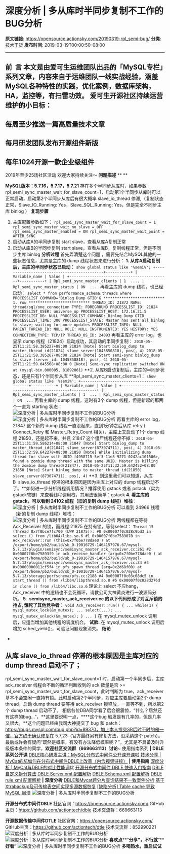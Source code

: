 # 深度分析 | 多从库时半同步复制不工作的BUG分析

**原文链接**: https://opensource.actionsky.com/20190319-rpl_semi-bug/
**分类**: 技术干货
**发布时间**: 2019-03-19T00:00:50-08:00

---

前  言
本文是由爱可生运维团队出品的「MySQL专栏」系列文章，内容来自于运维团队一线实战经验，涵盖MySQL各种特性的实践，优化案例，数据库架构，HA，监控等，有扫雷功效。
爱可生开源社区持续运营维护的小目标：
- 
每周至少推送一篇高质量技术文章
- 
每月研发团队发布开源组件新版
- 
每年1024开源一款企业级组件
- 
2019年至少25场社区活动
欢迎大家持续关注～
**问题描述**
**
**
> 
**MySQL版本：5.7.16，5.7.17，5.7.21**
存在多个半同步从库时，如果参数 rpl_semi_sync_master_wait_for_slave_count=1，启动第1个半同步从库时可以正常启动，启动第2个半同步从库后有很大概率 slave_io_thread 停滞,（复制状态正常，Slave_IO_Running: Yes，Slave_SQL_Running: Yes，但是完全不同步主库 binlog ）
**复现步骤**
1. 主库配置参数如下：
`rpl_semi_sync_master_wait_for_slave_count = 1
rpl_semi_sync_master_wait_no_slave = OFF
rpl_semi_sync_master_enabled = ON
rpl_semi_sync_master_wait_point = AFTER_SYNC`
2. 启动从库A的半同步复制 start slave，查看从库A复制正常
3. 启动从库B的半同步复制 start slave，查看从库B，复制线程正常，但是不同步主库 binlog
**分析过程**
首先弄清楚这个问题 ，需要先结合MySQL其他的一些状态信息，尤其是主库的 dump 线程状态来进行分析：
**1. 从库A启动复制后，主库的半同步状态已启动：**
`show global status like '%semi%';
+--------------------------------------------+-----------+
| Variable_name | Value |
+--------------------------------------------+-----------+
| Rpl_semi_sync_master_clients | 1 
....
| Rpl_semi_sync_master_status | ON 
...
`
再看主库的 dump 线程，也已经启动：
`select * from performance_schema.threads where PROCESSLIST_COMMAND='Binlog Dump GTID'G
*************************** 1. row ***************************
THREAD_ID: 21872
NAME: thread/sql/one_connection
TYPE: FOREGROUND
PROCESSLIST_ID: 21824
PROCESSLIST_USER: universe_op
PROCESSLIST_HOST: 172.16.21.5
PROCESSLIST_DB: NULL
PROCESSLIST_COMMAND: Binlog Dump GTID
PROCESSLIST_TIME: 300
PROCESSLIST_STATE: Master has sent all binlog to slave; waiting for more updates
PROCESSLIST_INFO: NULL
PARENT_THREAD_ID: NULL
ROLE: NULL
INSTRUMENTED: YES
HISTORY: YES
CONNECTION_TYPE: TCP/IP
THREAD_OS_ID: 24093`
再看主库的 error log，也显示 dump 线程（21824）启动成功，其启动的半同步复制：
`2018-05-25T11:21:58.385227+08:00 21824 [Note] Start binlog_dump to master_thread_id(21824) slave_server(1045850818), pos(, 4)
2018-05-25T11:21:58.385267+08:00 21824 [Note] Start semi-sync binlog_dump to slave (server_id: 1045850818), pos(, 4)
2018-05-25T11:21:59.045568+08:00 0 [Note] Semi-sync replication switched ON at (mysql-bin.000005, 81892061)`
**2. 从库B启动复制后，主库的半同步状态，还是只有1个半同步从库 **Rpl_semi_sync_master_clients=1：
`show global status like '%semi%';
+--------------------------------------------+-----------+
| Variable_name | Value |
+--------------------------------------------+-----------+
| Rpl_semi_sync_master_clients | 1 
...
| Rpl_semi_sync_master_status | ON 
...`
再看主库的 dump 线程，这时有3个 dump 线程，但是新起的那两个一直为 starting 状态：
![深度分析 | 多从库时半同步复制不工作的BUG分析](.img/ac011071.jpg)
![深度分析 | 多从库时半同步复制不工作的BUG分析](.img/edfd6602.jpg)
再看主库的 error log，21847 这个新的 dump 线程一直没起来，直到1分钟之后从库 retry ( Connect_Retry 和 Master_Retry_Count 相关)，主库上又启动了1个 dump 线程 21850，还是起不来，并且 21847 这个僵尸线程还停不掉：
`2018-05-25T11:31:59.586214+08:00 21847 [Note] Start binlog_dump to master_thread_id(21847) slave_server(873074711), pos(, 4)
2018-05-25T11:32:59.642278+08:00 21850 [Note] While initializing dump thread for slave with UUID f4958715-5ef3-11e8-9271-0242ac101506>, found a zombie dump thread with the same UUID. Master is killing the zombie dump thread(21847).
2018-05-25T11:32:59.642452+08:00 21850 [Note] Start binlog_dump to master_thread_id(21850) slave_server(873074711), pos(, 4)`
**3. 到这里我们可以知道，从库B  slave_io_thread 停滞的根本原因是因为主库上对应的 dump 线程启动不了。**如何进一步分析线程调用情况？推荐使用 gstack 或者 pstack（实为gstack软链）来查看线程调用栈，其用法很简单：gstack 
**4. 看主库的 gstack，可以看到 24102 线程（旧的复制 dump 线程）堆栈**：
![深度分析 | 多从库时半同步复制不工作的BUG分析](.img/7c743aff.jpg)
可以看到 24966 线程（新的复制 dump 线程）堆栈：
![深度分析 | 多从库时半同步复制不工作的BUG分析](.img/f3d0020d.jpg)
两线程都在等待 Ack_Receiver 的锁，而线程 21875 在持有锁，等待select：
`Thread 15 (Thread 0x7f0bce7fc700 (LWP 21875)):
#0 0x00007f0c028c9bd3 in select () from /lib64/libc.so.6
#1 0x00007f0be7589070 in Ack_receiver::run (this=0x7f0be778dae0 ) at /export/home/pb2/build/sb_0-19016729-1464157976.67/mysql-5.7.13/plugin/semisync/semisync_master_ack_receiver.cc:261
#2 0x00007f0be75893f9 in ack_receive_handler (arg=0x7f0be778dae0 ) at /export/home/pb2/build/sb_0-19016729-1464157976.67/mysql-5.7.13/plugin/semisync/semisync_master_ack_receiver.cc:34
#3 0x00000000011cf5f4 in pfs_spawn_thread (arg=0x2d68f00) at /export/home/pb2/build/sb_0-19016729-1464157976.67/mysql-5.7.13/storage/perfschema/pfs.cc:2188
#4 0x00007f0c03c08dc5 in start_thread () from /lib64/libpthread.so.0
#5 0x00007f0c028d276d in clone () from /lib64/libc.so.6`
理论上 select 不应hang， Ack_receiver 中的逻辑也不会死循环，请教公司大神黄炎进行一波源码分析。
**5.  semisync_master_ack_receiver.cc 的以下代码形成了对互斥锁的抢占, 饿死了其他竞争者：**
`void Ack_receiver::run()
{
...
while(1)
{
mysql_mutex_lock(&m_mutex);
...
select(...);
...
mysql_mutex_unlock(&m_mutex);
}
...
}`
在 mysql_mutex_unlock 调用后，应适当增加其他线程的调度机会。
**试验:** 在 mysql_mutex_unlock 调用后增加 sched_yield();，可验证问题现象消失。
**结论**
- 
从库 slave_io_thread 停滞的根本原因是主库对应的 dump thread 启动不了；
- 
rpl_semi_sync_master_wait_for_slave_count=1 时，启动第一个半同步后，主库 ack_receiver 线程会不断的循环判断收到的 ack 数量是否 >= rpl_semi_sync_master_wait_for_slave_count，此时判断为 true，ack_receiver基本不会空闲一直持有锁。此时启动第2个半同步，对应主库要启动第2个 dump thread，启动 dump thread 要等待 ack_receiver 锁释放，一直等不到，所以第2个 dump thread 启动不了。
相信各位DBA同学看了后会很震惊，“什么？居然还有这样的bug&#8230;”，**这里要说明一点，****这个bug 触发是有几率的，但是几率又很大。**这个问题已经由我司大神提交了 bug 和 patch：https://bugs.mysql.com/bug.php?id=89370，加上本人提交SR后时不时的催一催，官方终于确认修复在 5.7.23（官方最终另有修复方法，没采纳这个 patch）。
最后或许会有疑问“既然是概率，有没有办法降低概率呢？”，尤其是不具备及时升级版本条件的同学，**欢迎社区交流群（669663113）讨论**~
使用指南系列
**| DBLE系列公开课**
[DBLE核心研发主讲：MySQL分布式中间件公开课开课啦](http://mp.weixin.qq.com/s?__biz=MzU2NzgwMTg0MA==&#038;mid=2247483982&#038;idx=2&#038;sn=db357b92832b370fff641ec9df096de0&#038;chksm=fc96e0d1cbe169c7361a72827412d1e7a9be2edbc4795f0b20641f72a396436eb26ec4d69bd6&#038;scene=21#wechat_redirect)
[技术分享 | MyCat的坑如何在分布式中间件DBLE上改善（内含视频链接）](http://mp.weixin.qq.com/s?__biz=MzU2NzgwMTg0MA==&#038;mid=2247484080&#038;idx=1&#038;sn=db508378b9f5b232754bdf3baccb8b80&#038;chksm=fc96e02fcbe16939b226c990302b0ef4a2af561fc26aaae43c8b55fac6fcf9f2431d0436b6ea&#038;scene=21#wechat_redirect)
**| 使用指南**
[深度分析 | MyCat与DBLE的对比性能调](http://mp.weixin.qq.com/s?__biz=MzU2NzgwMTg0MA==&#038;mid=2247483939&#038;idx=1&#038;sn=9fae6eb26565b4de2c6c01b778369254&#038;chksm=fc96e0bccbe169aa9d38cbe4cb137137425d81982f3901b611a1621f002b4f0e543a0d87b5a4&#038;scene=21#wechat_redirect)优
[开源分布式中间件 DBLE 快速入门指南](http://mp.weixin.qq.com/s?__biz=MzU2NzgwMTg0MA==&#038;mid=2247483801&#038;idx=1&#038;sn=850eb0b8837ffaa904fd952c8d64895a&#038;chksm=fc96e306cbe16a101513930d388011dbfdcc6aba2347fc6c5954c57425e5a55257b8fb4f8c0e&#038;scene=21#wechat_redirect)
[DBLE 自定义拆分算法](http://mp.weixin.qq.com/s?__biz=MzU2NzgwMTg0MA==&#038;mid=2247483889&#038;idx=1&#038;sn=a15bc961c77ca93476d9ddba06f12c3b&#038;chksm=fc96e36ecbe16a7811fc70f8619a5ff89e2d2d8f0bd16573ad5a73b9fd2683fe0e05850edc8e&#038;scene=21#wechat_redirect)
[DBLE Server.xml 配置解析](http://mp.weixin.qq.com/s?__biz=MzU2NzgwMTg0MA==&#038;mid=2247483905&#038;idx=1&#038;sn=45cb37beb33876f28a4cd9a72b3558e6&#038;chksm=fc96e09ecbe169884356ea61a211ba355f27474ba8bd6954468835605a12dfc22d79ffab713b&#038;scene=21#wechat_redirect)
[DBLE Schema.xml 配置解析](http://mp.weixin.qq.com/s?__biz=MzU2NzgwMTg0MA==&#038;mid=2247483828&#038;idx=1&#038;sn=279340398ab44106bea22db6a2d1aff7&#038;chksm=fc96e32bcbe16a3dfb9c5b4970f101c4ec006757c7d21d9f3800d9fe264fb793c3e610dfdfa4&#038;scene=21#wechat_redirect)
[DBLE rule.xml 配置解析](http://mp.weixin.qq.com/s?__biz=MzU2NzgwMTg0MA==&#038;mid=2247483873&#038;idx=1&#038;sn=5a9c314bc4f31c9d279158c5cd04672f&#038;chksm=fc96e37ecbe16a68753b5dd6b668189ff320027ef342826dd9513be1e6b1f3794611355e499d&#038;scene=21#wechat_redirect)
**| 深度分析**
[DBLE和Mycat跨分片查询结果不一致案例分析](http://mp.weixin.qq.com/s?__biz=MzU2NzgwMTg0MA==&#038;mid=2247483856&#038;idx=1&#038;sn=1cce9aa9b3f9bdfab00da8cc967f5e93&#038;chksm=fc96e34fcbe16a59405251700f96de098cae50a23b4fcc92c5c2dc8e20135bd29b9aaf01c920&#038;scene=21#wechat_redirect)
[基于Xtrabackup及可传输表空间实现多源数据恢复](http://mp.weixin.qq.com/s?__biz=MzU2NzgwMTg0MA==&#038;mid=2247483969&#038;idx=1&#038;sn=1d75cd926a9bd78fb03cb316dbee70cb&#038;chksm=fc96e0decbe169c80b194a73edeed79bc735ee9484580b4cbe04389c537402e0ea16accfbe0f&#038;scene=21#wechat_redirect)
[[缺陷分析] Table cache 导致 MySQL 崩溃](http://mp.weixin.qq.com/s?__biz=MzU2NzgwMTg0MA==&#038;mid=2247483988&#038;idx=1&#038;sn=e8fb7b73eec6cb787cdcf09dcee3ff2b&#038;chksm=fc96e0cbcbe169ddf83e45ded7217f9bef8dea76a94ecf31ade77968549d2647752f9c486276&#038;scene=21#wechat_redirect)
![深度分析 | 多从库时半同步复制不工作的BUG分析](.img/c1a31023.gif)
> 
**开源分布式中间件DBLE**
社区官网：https://opensource.actionsky.com/
GitHub主页：https://github.com/actiontech/dble
技术交流群：669663113
> 
**开源数据传输中间件DTLE**
社区官网：https://opensource.actionsky.com/
GitHub主页：https://github.com/actiontech/dtle
技术交流群：852990221
![深度分析 | 多从库时半同步复制不工作的BUG分析](.img/70289846.jpeg)
![深度分析 | 多从库时半同步复制不工作的BUG分析](.img/d23dc40d.gif)
**喜欢点****“****分享”，不行就****“****好看”**
![深度分析 | 多从库时半同步复制不工作的BUG分析](.img/07a51259.gif)
**多喝热水，重启试试**